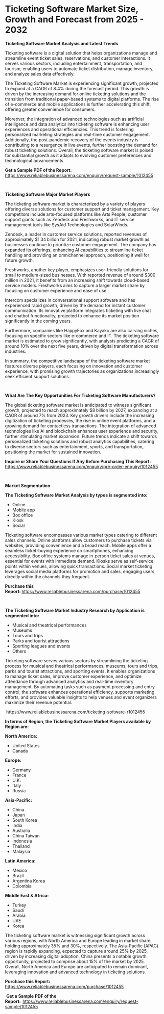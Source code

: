<p><h1>Ticketing Software Market Size, Growth and Forecast from 2025 - 2032</h1></p><p><strong>Ticketing Software Market Analysis and Latest Trends</strong></p>
<p><p>Ticketing software is a digital solution that helps organizations manage and streamline event ticket sales, reservations, and customer interactions. It serves various sectors, including entertainment, transportation, and tourism, enabling users to automate ticket distribution, manage inventory, and analyze sales data effectively.</p><p>The Ticketing Software Market is experiencing significant growth, projected to expand at a CAGR of 8.4% during the forecast period. This growth is driven by the increasing demand for online ticketing solutions and the transition from traditional paper-based systems to digital platforms. The rise of e-commerce and mobile applications is further accelerating this shift, offering greater convenience for consumers.</p><p>Moreover, the integration of advanced technologies such as artificial intelligence and data analytics into ticketing software is enhancing user experiences and operational efficiencies. This trend is fostering personalized marketing strategies and real-time customer engagement. Additionally, the post-pandemic recovery of the events industry is contributing to a resurgence in live events, further boosting the demand for robust ticketing solutions. Overall, the ticketing software market is poised for substantial growth as it adapts to evolving customer preferences and technological advancements.</p></p>
<p><strong>Get a Sample PDF of the Report:&nbsp;</strong> <a href="https://www.reliablebusinessarena.com/enquiry/request-sample/1012455?utm_campaign=3210&utm_medium=2&utm_source=Github&utm_content=ia&utm_term=17042025&utm_id=ticketing-software">https://www.reliablebusinessarena.com/enquiry/request-sample/1012455</a></p>
<p>&nbsp;</p>
<p><strong>Ticketing Software Major Market Players</strong></p>
<p><p>The ticketing software market is characterized by a variety of players offering diverse solutions for customer support and ticket management. Key competitors include arts-focused platforms like Arts People, customer support giants such as Zendesk and Freshworks, and IT service management tools like SysAid Technologies and SolarWinds.</p><p>Zendesk, a leader in customer service solutions, reported revenues of approximately $1.34 billion for 2021, indicating robust market growth as businesses continue to prioritize customer engagement. The company has expanded its offerings, enhancing AI capabilities to streamline ticket handling and providing an omnichannel approach, positioning it well for future growth.</p><p>Freshworks, another key player, emphasizes user-friendly solutions for small to medium-sized businesses. With reported revenue of around $300 million in 2021, it benefits from an increasing shift towards cloud-based service models. Freshworks aims to capture a larger market share by focusing on customer experience and ease of use.</p><p>Intercom specializes in conversational support software and has experienced rapid growth, driven by the demand for instant customer communication. Its innovative platform integrates ticketing with live chat and chatbot functionality, projected to enhance its market position significantly in the coming years.</p><p>Furthermore, companies like HappyFox and Kayako are also carving niches, focusing on specific sectors like e-commerce and IT. The ticketing software market is estimated to grow significantly, with analysts predicting a CAGR of around 10% over the next five years, driven by digital transformation across industries.</p><p>In summary, the competitive landscape of the ticketing software market features diverse players, each focusing on innovation and customer experience, with promising growth trajectories as organizations increasingly seek efficient support solutions.</p></p>
<p>&nbsp;</p>
<p><strong>What Are The Key Opportunities For Ticketing Software Manufacturers?</strong></p>
<p><p>The global ticketing software market is anticipated to witness significant growth, projected to reach approximately $8 billion by 2027, expanding at a CAGR of around 7% from 2023. Key growth drivers include the increasing digitization of ticketing processes, the rise in online event platforms, and a growing demand for contactless transactions. The integration of advanced technologies like AI and blockchain enhances user experience and security, further stimulating market expansion. Future trends indicate a shift towards personalized ticketing solutions and robust analytics capabilities, catering to diverse sectors such as entertainment, sports, and transportation, positioning the market for sustained innovation.</p></p>
<p><strong>Inquire or Share Your Questions If Any Before Purchasing This Report:</strong> <a href="https://www.reliablebusinessarena.com/enquiry/pre-order-enquiry/1012455?utm_campaign=3210&utm_medium=2&utm_source=Github&utm_content=ia&utm_term=17042025&utm_id=ticketing-software">https://www.reliablebusinessarena.com/enquiry/pre-order-enquiry/1012455</a></p>
<p>&nbsp;</p>
<p><strong>Market Segmentation</strong></p>
<p><strong>The Ticketing Software Market Analysis by types is segmented into:</strong></p>
<p><ul><li>Online</li><li>Mobile app</li><li>Box office</li><li>Kiosk</li><li>Social</li></ul></p>
<p><p>Ticketing software encompasses various market types catering to different sales channels. Online platforms allow customers to purchase tickets via websites, providing convenience and a broad reach. Mobile apps offer a seamless ticket-buying experience on smartphones, enhancing accessibility. Box office systems manage in-person ticket sales at venues, essential for events with immediate demand. Kiosks serve as self-service points within venues, allowing quick transactions. Social market ticketing leverages social media platforms for promotion and sales, engaging users directly within the channels they frequent.</p></p>
<p><strong>Purchase this Report:&nbsp;</strong><a href="https://www.reliablebusinessarena.com/purchase/1012455?utm_campaign=3210&utm_medium=2&utm_source=Github&utm_content=ia&utm_term=17042025&utm_id=ticketing-software">https://www.reliablebusinessarena.com/purchase/1012455</a></p>
<p>&nbsp;</p>
<p><strong>The Ticketing Software Market Industry Research by Application is segmented into:</strong></p>
<p><ul><li>Musical and theatrical performances</li><li>Museums</li><li>Tours and trips</li><li>Parks and tourist attractions</li><li>Sporting leagues and events</li><li>Others</li></ul></p>
<p><p>Ticketing software serves various sectors by streamlining the ticketing process for musical and theatrical performances, museums, tours and trips, parks and tourist attractions, and sporting events. It enables organizations to manage ticket sales, improve customer experience, and optimize attendance through advanced analytics and real-time inventory management. By automating tasks such as payment processing and entry control, the software enhances operational efficiency, supports marketing efforts, and provides valuable insights to help venues and event organizers maximize their revenue potential.</p></p>
<p><a href="https://www.reliablebusinessarena.com/ticketing-software-r1012455?utm_campaign=3210&utm_medium=2&utm_source=Github&utm_content=ia&utm_term=17042025&utm_id=ticketing-software">&nbsp;https://www.reliablebusinessarena.com/ticketing-software-r1012455</a></p>
<p><strong>In terms of Region, the Ticketing Software Market Players available by Region are:</strong></p>
<p>
    <p> <strong> North America: </strong>
        <ul>
            <li>United States</li>
            <li>Canada</li>
        </ul>
        </p> 
    <p> <strong> Europe: </strong>
        <ul>
            <li>Germany</li>
            <li>France</li>
            <li>U.K.</li>
            <li>Italy</li>
            <li>Russia</li>
        </ul>
        </p> 
    <p> <strong> Asia-Pacific: </strong>
        <ul>
            <li>China</li>
            <li>Japan</li>
            <li>South Korea</li>
            <li>India</li>
            <li>Australia</li>
            <li>China Taiwan</li>
            <li>Indonesia</li>
            <li>Thailand</li>
            <li>Malaysia</li>
        </ul>
        </p> 
    <p> <strong> Latin America: </strong>
        <ul>
            <li>Mexico</li>
            <li>Brazil</li>
            <li>Argentina Korea</li>
            <li>Colombia</li>
        </ul>
        </p> 
    <p> <strong> Middle East & Africa: </strong>
        <ul>
            <li>Turkey</li>
            <li>Saudi</li>
            <li>Arabia</li>
            <li>UAE</li>
            <li>Korea</li>
        </ul>
    </p>
    </p>
<p><p>The ticketing software market is witnessing significant growth across various regions, with North America and Europe leading in market share, holding approximately 35% and 30%, respectively. The Asia-Pacific (APAC) region is rapidly expanding, expected to capture around 25% by 2025, driven by increasing digital adoption. China presents a notable growth opportunity, projected to comprise about 15% of the market by 2025. Overall, North America and Europe are anticipated to remain dominant, leveraging innovation and advanced technology in ticketing solutions.</p></p>
<p><strong>Purchase this Report: </strong><a href="https://www.reliablebusinessarena.com/purchase/1012455?utm_campaign=3210&utm_medium=2&utm_source=Github&utm_content=ia&utm_term=17042025&utm_id=ticketing-software">https://www.reliablebusinessarena.com/purchase/1012455</a></p>
<p>&nbsp;<strong>Get a Sample PDF of the Report:&nbsp;&nbsp;</strong><a href="https://www.reliablebusinessarena.com/enquiry/request-sample/1012455?utm_campaign=3210&utm_medium=2&utm_source=Github&utm_content=ia&utm_term=17042025&utm_id=ticketing-software">https://www.reliablebusinessarena.com/enquiry/request-sample/1012455</a></p>
<p><strong></strong></p>
<p><p></p><p></p><p></p></p>
